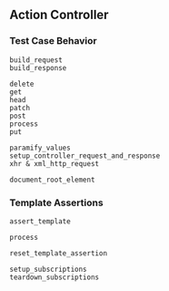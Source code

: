 ## Action Controller

### Test Case Behavior

```
build_request
build_response

delete
get
head
patch
post
process
put

paramify_values
setup_controller_request_and_response
xhr & xml_http_request

document_root_element
```

### Template Assertions

```
assert_template

process

reset_template_assertion

setup_subscriptions
teardown_subscriptions
```
